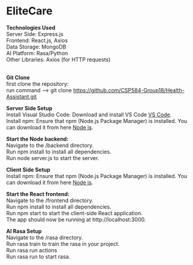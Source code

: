# EliteCare

**Technologies Used**
<br>
Server Side: Express.js<br>
Frontend: React.js, Axios<br>
Data Storage: MongoDB <br>
AI Platform: Rasa/Python <br>
Other Libraries: Axios (for HTTP requests)<br>
<br>

**Git Clone** 
<br>
first clone the repository: <br>
run command --> git clone https://github.com/CSP584-Group18/Health-Assistant.git <br>

**Server Side Setup**
<br>
Install Visual Studio Code: Download and install VS Code <a href="https://code.visualstudio.com/" target="_blank">VS Code</a>.<br>
Install npm: Ensure that npm (Node.js Package Manager) is installed. You can download it from here <a href="https://nodejs.org/en" target="_blank">Node js</a>.<br>

**Start the Node backend:**
<br>
Navigate to the /backend directory.<br>
Run npm install to install all dependencies.<br>
Run node server.js to start the server.

**Client Side Setup**
<br>
Install npm: Ensure that npm (Node.js Package Manager) is installed. You can download it from here <a href="https://nodejs.org/en" target="_blank">Node js</a>.<br>

**Start the React frontend:**
<br>
Navigate to the /frontend directory.<br>
Run npm install to install all dependencies.<br>
Run npm start to start the client-side React application.<br>
The app should now be running at http://localhost:3000.<br>

**AI Rasa Setup**
<br>
Navigate to the /rasa directory.<br>
Run rasa train to train the rasa in your project. <br>
Run rasa run actions <br>
Run rasa run to start rasa. <br>


